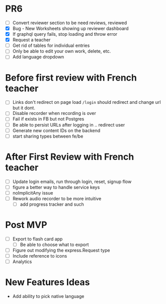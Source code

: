 # PR6

- [ ] Convert reviewer section to be need reviews, reviewed
- [x] Bug - New Worksheets showing up reviewer dashboard
- [x] If graphql query fails, stop loading and throw error
- [x] Request a teacher
- [ ] Get rid of tables for individual entries
- [ ] Only be able to edit your own work, delete, etc.
- [ ] Add language dropdown

# Before first review with French teacher
- [ ] Links don't redirect on page load `/login` should redirect and change url but it dont.
- [ ] Disable recorder when recording is over
- [ ] Fail if exists in FB but not Postgres
- [ ] Be able to persist URLs after logging in .. redirect user
- [ ] Generate new content IDs on the backend
- [ ] start sharing types between fe/be
 # After First Review with French teacher

- [ ] Update login emails, run through login, reset, signup flow
- [ ] figure a better way to handle service keys
- [ ] noImplicitAny issue
- [ ] Rework audio recorder to be more intuitive
    - [ ] add progress tracker and such
# Post MVP
- [ ] Export to flash card app
    - [ ] Be able to choose what to export
- [ ] Figure out modifying the express.Request type
- [ ] Include reference to icons
- [ ] Analytics
# New Features Ideas

- Add ability to pick native language
